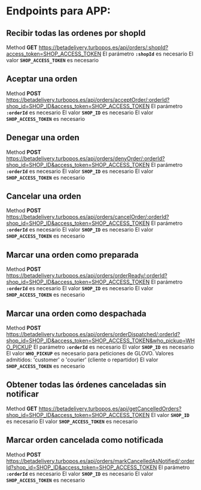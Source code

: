 # Endpoints para APP:

## Recibir todas las ordenes por shopId
Method **GET**
https://betadelivery.turbopos.es/api/orders/:shopId?access_token=SHOP_ACCESS_TOKEN
El parámetro **`:shopId`** es necesario
El valor **`SHOP_ACCESS_TOKEN`** es necesario

## Aceptar una orden
Method **POST**
https://betadelivery.turbopos.es/api/orders/acceptOrder/:orderId?shop_id=SHOP_ID&access_token=SHOP_ACCESS_TOKEN
El parámetro **`:orderId`** es necesario
El valor **`SHOP_ID`** es necesario
El valor **`SHOP_ACCESS_TOKEN`** es necesario


## Denegar una orden
Method **POST**
https://betadelivery.turbopos.es/api/orders/denyOrder/:orderId?shop_id=SHOP_ID&access_token=SHOP_ACCESS_TOKEN
El parámetro **`:orderId`** es necesario
El valor **`SHOP_ID`** es necesario
El valor **`SHOP_ACCESS_TOKEN`** es necesario

## Cancelar una orden
Method **POST**
https://betadelivery.turbopos.es/api/orders/cancelOrder/:orderId?shop_id=SHOP_ID&access_token=SHOP_ACCESS_TOKEN
El parámetro **`:orderId`** es necesario
El valor **`SHOP_ID`** es necesario
El valor **`SHOP_ACCESS_TOKEN`** es necesario
<!-- Información de GLOVO:
We send the notification about canceled orders to the endpoint you provide us, and will not expect an answer from your side. It is not possible to cancel or refuse orders via the API.
We do not have an endpoint for the Partner to cancel an order. In order to cancel an order, the Partner must call the client or our Customer Service phone number. -->

## Marcar una orden como preparada
Method **POST**
https://betadelivery.turbopos.es/api/orders/orderReady/:orderId?shop_id=SHOP_ID&access_token=SHOP_ACCESS_TOKEN
El parámetro **`:orderId`** es necesario
El valor **`SHOP_ID`** es necesario
El valor **`SHOP_ACCESS_TOKEN`** es necesario

## Marcar una orden como despachada
Method **POST**
https://betadelivery.turbopos.es/api/orders/orderDispatched/:orderId?shop_id=SHOP_ID&access_token=SHOP_ACCESS_TOKEN&who_pickup=WHO_PICKUP
El parámetro **`:orderId`** es necesario
El valor **`SHOP_ID`** es necesario
El valor **`WHO_PICKUP`** es necesario para peticiones de GLOVO. Valores admitidos: 'customer' o 'courier' (cliente o repartidor)
El valor **`SHOP_ACCESS_TOKEN`** es necesario
<!-- Información desde GLOVO:
Do I have to send both Ready for Pickup and Out for Delivery for each order?
No, we expect only to receive the READY_FOR_PICKUP status once you’ve finished the picking process. -->

## Obtener todas las órdenes canceladas sin notificar
Method **GET**
https://betadelivery.turbopos.es/api/getCancelledOrders?shop_id=SHOP_ID&access_token=SHOP_ACCESS_TOKEN
El valor **`SHOP_ID`** es necesario
El valor **`SHOP_ACCESS_TOKEN`** es necesario

## Marcar orden cancelada como notificada
Method **POST**
https://betadelivery.turbopos.es/api/orders/markCancelledAsNotified/:orderId?shop_id=SHOP_ID&access_token=SHOP_ACCESS_TOKEN
El parámetro **`:orderId`** es necesario
El valor **`SHOP_ID`** es necesario
El valor **`SHOP_ACCESS_TOKEN`** es necesario

